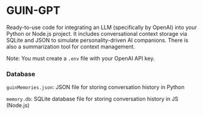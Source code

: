 # GUIN-GPT
Ready-to-use code for integrating an LLM (specifically by OpenAI) into your Python or Node.js project. It includes conversational context storage via SQLite and JSON to simulate personality-driven AI companions. There is also a summarization tool for context management.

Note: You must create a `.env` file with your OpenAI API key. 

### Database
`guinMemories.json`: JSON file for storing conversation history in Python

`memory.db`:	SQLite database file for storing conversation history in JS (Node.js)
